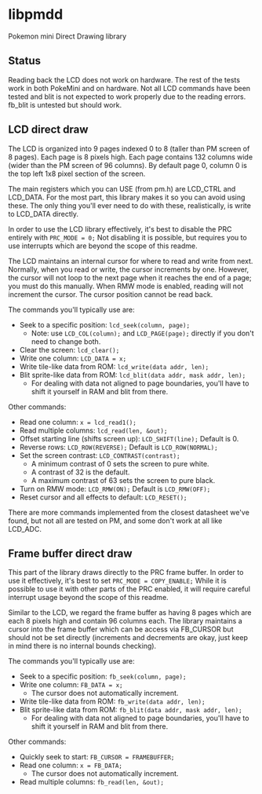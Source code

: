 # libpmdd
Pokemon mini Direct Drawing library

## Status

Reading back the LCD does not work on hardware. The rest of the tests work in both PokeMini and on hardware. Not all LCD commands have been tested and blit is not expected to work properly due to the reading errors. fb_blit is untested but should work.

## LCD direct draw

The LCD is organized into 9 pages indexed 0 to 8 (taller than PM screen of 8 pages). Each page is 8 pixels high. Each page contains 132 columns wide (wider than the PM screen of 96 columns). By default page 0, column 0 is the top left 1x8 pixel section of the screen.

The main registers which you can USE (from pm.h) are LCD_CTRL and LCD_DATA. For the most part, this library makes it so you can avoid using these. The only thing you'll ever need to do with these, realistically, is write to LCD_DATA directly.

In order to use the LCD library effectively, it's best to disable the PRC entirely with `PRC_MODE = 0;` Not disabling it is possible, but requires you to use interrupts which are beyond the scope of this readme.

The LCD maintains an internal cursor for where to read and write from next. Normally, when you read or write, the cursor increments by one. However, the cursor will not loop to the next page when it reaches the end of a page; you must do this manually. When RMW mode is enabled, reading will not increment the cursor. The cursor position cannot be read back.

The commands you'll typically use are:

* Seek to a specific position: `lcd_seek(column, page);`
  * Note: use `LCD_COL(column);` and `LCD_PAGE(page);` directly if you don't need to change both.
* Clear the screen: `lcd_clear();`
* Write one column: `LCD_DATA = x;`
* Write tile-like data from ROM: `lcd_write(data addr, len);`
* Blit sprite-like data from ROM: `lcd_blit(data addr, mask addr, len);`
  * For dealing with data not aligned to page boundaries, you'll have to shift it yourself in RAM and blit from there.

Other commands:

* Read one column: `x = lcd_read1();`
* Read multiple columns: `lcd_read(len, &out);`
* Offset starting line (shifts screen up): `LCD_SHIFT(line);` Default is 0.
* Reverse rows: `LCD_ROW(REVERSE);` Default is `LCD_ROW(NORMAL);`
* Set the screen contrast: `LCD_CONTRAST(contrast);`
  * A minimum contrast of 0 sets the screen to pure white.
  * A contrast of 32 is the default.
  * A maximum contrast of 63 sets the screen to pure black.
* Turn on RMW mode: `LCD_RMW(ON);` Default is `LCD_RMW(OFF);`
* Reset cursor and all effects to default: `LCD_RESET();`

There are more commands implemented from the closest datasheet we've found, but not all are tested on PM, and some don't work at all like LCD_ADC.

## Frame buffer direct draw

This part of the library draws directly to the PRC frame buffer. In order to use it effectively, it's best to set `PRC_MODE = COPY_ENABLE;` While it is possible to use it with other parts of the PRC enabled, it will require careful interrupt usage beyond the scope of this readme.

Similar to the LCD, we regard the frame buffer as having 8 pages which are each 8 pixels high and contain 96 columns each. The library maintains a cursor into the frame buffer which can be access via FB_CURSOR but should not be set directly (increments and decrements are okay, just keep in mind there is no internal bounds checking).

The commands you'll typically use are:

* Seek to a specific position: `fb_seek(column, page);`
* Write one column: `FB_DATA = x;`
  * The cursor does not automatically increment.
* Write tile-like data from ROM: `fb_write(data addr, len);`
* Blit sprite-like data from ROM: `fb_blit(data addr, mask addr, len);`
  * For dealing with data not aligned to page boundaries, you'll have to shift it yourself in RAM and blit from there.

Other commands:

* Quickly seek to start: `FB_CURSOR = FRAMEBUFFER;`
* Read one column: `x = FB_DATA;`
  * The cursor does not automatically increment.
* Read multiple columns: `fb_read(len, &out);`
